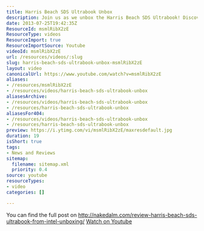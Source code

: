 ```yaml
---
title: Harris Beach SDS Ultrabook Unbox
description: Join us as we unbox the Harris Beach SDS Ultrabook! Discover its sleek design and features. Full review at nakedalm.com/review-harris-beach-sds-ultrabook.
date: 2013-07-25T19:42:35Z
ResourceId: msmlRibX2zE
ResourceType: videos
ResourceImport: true
ResourceImportSource: Youtube
videoId: msmlRibX2zE
url: /resources/videos/:slug
slug: harris-beach-sds-ultrabook-unbox-msmlRibX2zE
layout: video
canonicalUrl: https://www.youtube.com/watch?v=msmlRibX2zE
aliases:
- /resources/msmlRibX2zE
- /resources/videos/harris-beach-sds-ultrabook-unbox
aliasesArchive:
- /resources/videos/harris-beach-sds-ultrabook-unbox
- /resources/harris-beach-sds-ultrabook-unbox
aliasesFor404:
- /resources/videos/harris-beach-sds-ultrabook-unbox
- /resources/harris-beach-sds-ultrabook-unbox
preview: https://i.ytimg.com/vi/msmlRibX2zE/maxresdefault.jpg
duration: 19
isShort: true
tags:
- News and Reviews
sitemap:
  filename: sitemap.xml
  priority: 0.4
source: youtube
resourceTypes:
- video
categories: []

---
```

 You can find the full post on http://nakedalm.com/review-harris-beach-sds-ultrabook-from-intel-unboxing/ 
 [Watch on Youtube](https://www.youtube.com/watch?v=msmlRibX2zE)
